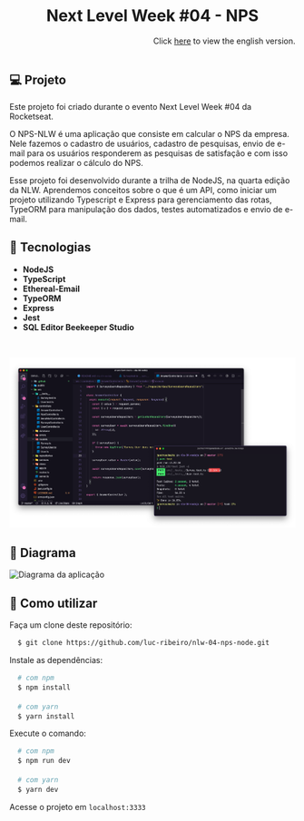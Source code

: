 <h1 align="center">
Next Level Week #04 - NPS
</h1>

<div align="right">
  Click <a href="https://github.com/luc-ribeiro/nlw-04-nps-node/blob/master/README.md">here</a> to view the english version.
</div>
<br>

## 💻 Projeto
Este projeto foi criado durante o evento Next Level Week #04 da Rocketseat.

O NPS-NLW é uma aplicação que consiste em calcular o NPS da empresa. Nele fazemos o cadastro de usuários, cadastro de pesquisas, envio de e-mail para os usuários responderem as pesquisas de satisfação e com isso podemos realizar o cálculo do NPS.

Esse projeto foi desenvolvido durante a trilha de NodeJS, na quarta edição da NLW. Aprendemos conceitos sobre o que é um API, como iniciar um projeto utilizando Typescript e Express para gerenciamento das rotas, TypeORM para manipulação dos dados, testes automatizados e envio de e-mail.

## 🚀 Tecnologias

- **NodeJS**
- **TypeScript**
- **Ethereal-Email**
- **TypeORM**
- **Express**
- **Jest**
- **SQL Editor Beekeeper Studio**

<br>

![banner](https://github.com/luc-ribeiro/nlw-04-node-nps/blob/master/design/mockup.png)

## 🔶 Diagrama

<img src="design/diagram.png" alt="Diagrama da aplicação" />

## :page_facing_up: Como utilizar


Faça um clone deste repositório:

```sh
  $ git clone https://github.com/luc-ribeiro/nlw-04-nps-node.git
```

Instale as dependências:

```sh
  # com npm
  $ npm install

  # com yarn
  $ yarn install
```

Execute o comando:

```sh
  # com npm
  $ npm run dev

  # com yarn
  $ yarn dev
```

Acesse o projeto em `localhost:3333`
